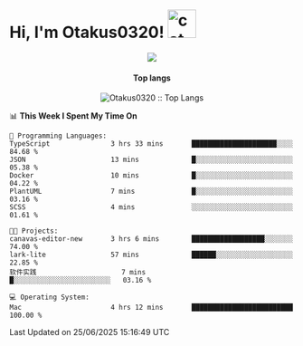 <h1> Hi, I'm Otakus0320! <img src="https://media.giphy.com/media/mGcNjsfWAjY5AEZNw6/giphy.gif" width="50" alt="cat"></h1>

<p align="center"><a href="https://wakatime.com/@044d69d0-1253-4f60-96b6-5d19a0f9dde5"><img src="https://wakatime.com/badge/user/044d69d0-1253-4f60-96b6-5d19a0f9dde5.svg" /></a></p>

<h4 align="center">Top langs</h4>

<p align="center"><img src="https://github-readme-stats.vercel.app/api/top-langs/?username=Otakus0320&langs_count=10&theme=tokyonight&layout=compact&timestamp={{random_number}}" alt="Otakus0320 :: Top Langs" /></p>

<!--START_SECTION:waka-->
📊 **This Week I Spent My Time On** 

```text
💬 Programming Languages: 
TypeScript               3 hrs 33 mins       █████████████████████░░░░   84.68 % 
JSON                     13 mins             █░░░░░░░░░░░░░░░░░░░░░░░░   05.38 % 
Docker                   10 mins             █░░░░░░░░░░░░░░░░░░░░░░░░   04.22 % 
PlantUML                 7 mins              █░░░░░░░░░░░░░░░░░░░░░░░░   03.16 % 
SCSS                     4 mins              ░░░░░░░░░░░░░░░░░░░░░░░░░   01.61 % 

🐱‍💻 Projects: 
canavas-editor-new       3 hrs 6 mins        ██████████████████░░░░░░░   74.00 % 
lark-lite                57 mins             ██████░░░░░░░░░░░░░░░░░░░   22.85 % 
软件实践                     7 mins              █░░░░░░░░░░░░░░░░░░░░░░░░   03.16 % 

💻 Operating System: 
Mac                      4 hrs 12 mins       █████████████████████████   100.00 % 
```


 Last Updated on 25/06/2025 15:16:49 UTC
<!--END_SECTION:waka-->
